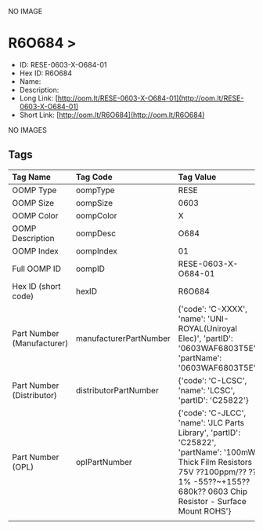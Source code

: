 


  
NO IMAGE  
# R6O684 > 

- ID: RESE-0603-X-O684-01
- Hex ID: R6O684
- Name: 
- Description: 
- Long Link: [http://oom.lt/RESE-0603-X-O684-01](http://oom.lt/RESE-0603-X-O684-01)
- Short Link: [http://oom.lt/R6O684](http://oom.lt/R6O684)
  
NO IMAGES  
## Tags
  

|Tag Name|Tag Code|Tag Value|
| :--- | :--- | :--- |
|OOMP Type|oompType|RESE|
|OOMP Size|oompSize|0603|
|OOMP Color|oompColor|X|
|OOMP Description|oompDesc|O684|
|OOMP Index|oompIndex|01|
|Full OOMP ID|oompID|RESE-0603-X-O684-01|
|Hex ID (short code)|hexID|R6O684|
|Part Number (Manufacturer)|manufacturerPartNumber|{'code': 'C-XXXX', 'name': 'UNI-ROYAL(Uniroyal Elec)', 'partID': '0603WAF6803T5E', 'partName': '0603WAF6803T5E'}|
|Part Number (Distributor)|distributorPartNumber|{'code': 'C-LCSC', 'name': 'LCSC', 'partID': 'C25822'}|
|Part Number (OPL)|oplPartNumber|{'code': 'C-JLCC', 'name': 'JLC Parts Library', 'partID': 'C25822', 'partName': '100mW Thick Film Resistors 75V ??100ppm/?? ??1% -55??~+155?? 680k?? 0603  Chip Resistor - Surface Mount ROHS'}|
||||
